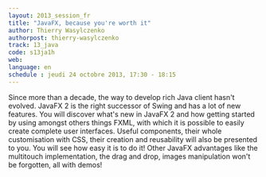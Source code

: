 ```yaml
---
layout: 2013_session_fr
title: "JavaFX, because you're worth it"
author: Thierry Wasylczenko 
authorpost: thierry-wasylczenko 
track: 13_java
code: s13ja1h
web: 
language: en
schedule : jeudi 24 octobre 2013, 17:30 - 18:15
---
```


Since more than a decade, the way to develop rich Java client hasn't evolved. JavaFX 2 is the right successor of Swing and has a lot of new features. You will discover what's new in JavaFX 2 and how getting started by using amongst others things FXML, with which it is possible to easily create complete user interfaces. Useful components, their whole customisation with CSS, their creation and reusability will also be presented to you. You will see how easy it is to do it! Other JavaFX advantages like the multitouch implementation, the drag and drop, images manipulation won't be forgotten, all with demos!
